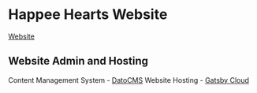# Happee Hearts Website

[Website](https://happeeheartsmain.gatsbyjs.io/)

## Website Admin and Hosting
Content Management System - [DatoCMS](https://happeehearts.admin.datocms.com)
Website Hosting - [Gatsby Cloud](https://www.gatsbyjs.com/)
